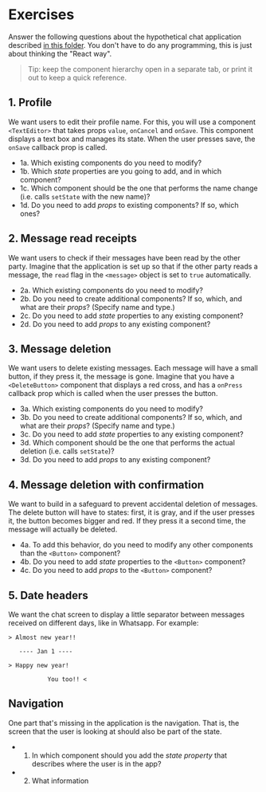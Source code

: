 # Exercises

Answer the following questions about the hypothetical chat application described [in this folder](.). You don't have to do any programming, this is just about thinking the "React way".

> Tip: keep the component hierarchy open in a separate tab, or print it out to keep a quick reference.

## 1. Profile

We want users to edit their profile name. For this, you will use a component `<TextEditor>` that takes props `value`, `onCancel` and `onSave`. This component displays a text box and manages its state. When the user presses save, the `onSave` callback prop is called.

- 1a. Which existing components do you need to modify?
- 1b. Which *state* properties are you going to add, and in which component?
- 1c. Which component should be the one that performs the name change (i.e. calls `setState` with the new name)?
- 1d. Do you need to add *props* to existing components? If so, which ones?

## 2. Message read receipts

We want users to check if their messages have been read by the other party. Imagine that the application is set up so that if the other party reads a message, the `read` flag in the `<message>` object is set to `true` automatically.

- 2a. Which existing components do you need to modify?
- 2b. Do you need to create additional components? If so, which, and what are their *props*? (Specify name and type.)
- 2c. Do you need to add *state* properties to any existing component?
- 2d. Do you need to add *props* to any existing component?

## 3. Message deletion

We want users to delete existing messages. Each message will have a small button, if they press it, the message is gone. Imagine that you have a `<DeleteButton>` component that displays a red cross, and has a `onPress` callback prop which is called when the user presses the button.

- 3a. Which existing components do you need to modify?
- 3b. Do you need to create additional components? If so, which, and what are their *props*? (Specify name and type.)
- 3c. Do you need to add *state* properties to any existing component?
- 3d. Which component should be the one that performs the actual deletion (i.e. calls `setState`)?
- 3d. Do you need to add *props* to any existing component?

## 4. Message deletion with confirmation

We want to build in a safeguard to prevent accidental deletion of messages. The delete button will have to states: first, it is gray, and if the user presses it, the button becomes bigger and red. If they press it a second time, the message will actually be deleted.

- 4a. To add this behavior, do you need to modify any other components than the `<Button>` component?
- 4b. Do you need to add *state* properties to the `<Button>` component?
- 4c. Do you need to add *props* to the `<Button>` component?

## 5. Date headers

We want the chat screen to display a little separator between messages received on different days, like in Whatsapp. For example:

```
> Almost new year!!

   ---- Jan 1 ----
   
> Happy new year!

           You too!! <
```

## Navigation

One part that's missing in the application is the navigation. That is, the screen that the user is looking at should also be part of the state.

- 1. In which component should you add the *state property* that describes where the user is in the app?
- 2. What information 
